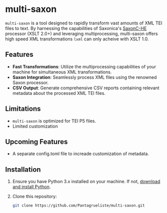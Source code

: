 # multi-saxon

``multi-saxon`` is a tool designed to rapidly transform vast amounts of XML TEI files to text. By harnessing the capabilities of Saxonica's [SaxonC-HE](https://pypi.org/project/saxonche/) processor (XSLT 2.0+) and leveraging multiprocessing, multi-saxon offers high speed XML transformations `lxml` can only acheive with XSLT 1.0.

## Features

- **Fast Transformations**: Utilize the multiprocessing capabilities of your machine for simultaneous XML transformations.
- **Saxon Integration**: Seamlessly process XML files using the renowned Saxon processor.
- **CSV Output**: Generate comprehensive CSV reports containing relevant metadata about the processed XML TEI files.

## Limitations
- ``multi-saxon`` is optimized for TEI P5 files.
- Limited customization

## Upcoming Features
- A separate config.toml file to increade customization of metadata. 

## Installation

1. Ensure you have Python 3.x installed on your machine. If not, [download and install Python](https://www.python.org/downloads/).

2. Clone this repository:
   ```bash
   git clone https://github.com/Pantagrueliste/multi-saxon.git
   ```
